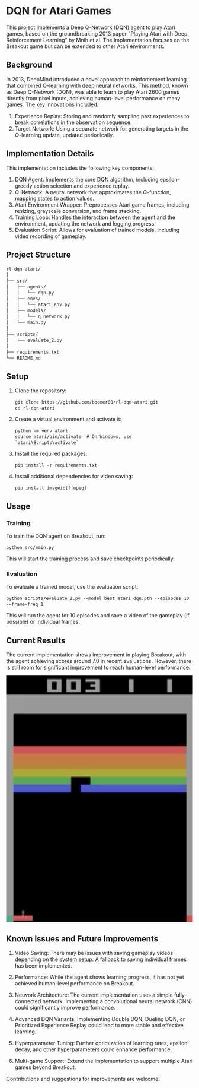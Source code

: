 # DQN for Atari Games

This project implements a Deep Q-Network (DQN) agent to play Atari games, based on the groundbreaking 2013 paper "Playing Atari with Deep Reinforcement Learning" by Mnih et al. The implementation focuses on the Breakout game but can be extended to other Atari environments.

## Background

In 2013, DeepMind introduced a novel approach to reinforcement learning that combined Q-learning with deep neural networks. This method, known as Deep Q-Network (DQN), was able to learn to play Atari 2600 games directly from pixel inputs, achieving human-level performance on many games. The key innovations included:

1. Experience Replay: Storing and randomly sampling past experiences to break correlations in the observation sequence.
2. Target Network: Using a separate network for generating targets in the Q-learning update, updated periodically.

## Implementation Details

This implementation includes the following key components:

1. DQN Agent: Implements the core DQN algorithm, including epsilon-greedy action selection and experience replay.
2. Q-Network: A neural network that approximates the Q-function, mapping states to action values.
3. Atari Environment Wrapper: Preprocesses Atari game frames, including resizing, grayscale conversion, and frame stacking.
4. Training Loop: Handles the interaction between the agent and the environment, updating the network and logging progress.
5. Evaluation Script: Allows for evaluation of trained models, including video recording of gameplay.

## Project Structure

```
rl-dqn-atari/
│
├── src/
│   ├── agents/
│   │   └── dqn.py
│   ├── envs/
│   │   └── atari_env.py
│   ├── models/
│   │   └── q_network.py
│   └── main.py
│
├── scripts/
│   └── evaluate_2.py
│
├── requirements.txt
└── README.md
```

## Setup

1. Clone the repository:
   ```
   git clone https://github.com/boemer00/rl-dqn-atari.git
   cd rl-dqn-atari
   ```

2. Create a virtual environment and activate it:
   ```
   python -m venv atari
   source atari/bin/activate  # On Windows, use `atari\Scripts\activate`
   ```

3. Install the required packages:
   ```
   pip install -r requirements.txt
   ```

4. Install additional dependencies for video saving:
   ```
   pip install imageio[ffmpeg]
   ```

## Usage

### Training

To train the DQN agent on Breakout, run:

```
python src/main.py
```

This will start the training process and save checkpoints periodically.

### Evaluation

To evaluate a trained model, use the evaluation script:

```
python scripts/evaluate_2.py --model best_atari_dqn.pth --episodes 10 --frame-freq 1
```

This will run the agent for 10 episodes and save a video of the gameplay (if possible) or individual frames.

## Current Results

The current implementation shows improvement in playing Breakout, with the agent achieving scores around 7.0 in recent evaluations. However, there is still room for significant improvement to reach human-level performance.

![screnshot](atari_rl.png)

## Known Issues and Future Improvements

1. Video Saving: There may be issues with saving gameplay videos depending on the system setup. A fallback to saving individual frames has been implemented.

2. Performance: While the agent shows learning progress, it has not yet achieved human-level performance on Breakout.

3. Network Architecture: The current implementation uses a simple fully-connected network. Implementing a convolutional neural network (CNN) could significantly improve performance.

4. Advanced DQN Variants: Implementing Double DQN, Dueling DQN, or Prioritized Experience Replay could lead to more stable and effective learning.

5. Hyperparameter Tuning: Further optimization of learning rates, epsilon decay, and other hyperparameters could enhance performance.

6. Multi-game Support: Extend the implementation to support multiple Atari games beyond Breakout.

Contributions and suggestions for improvements are welcome!
